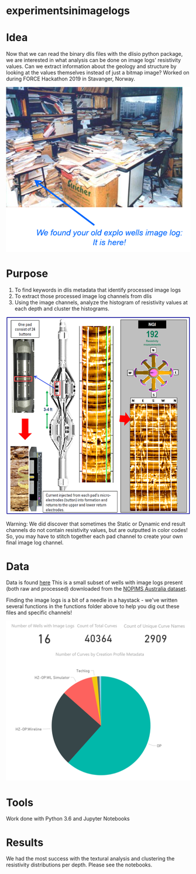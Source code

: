 # experimentsinimagelogs

# Idea

Now that we can read the binary dlis files with the dlisio python package, we are interested in what analysis can be done on image logs' resistivity values.  Can we extract information about the geology and structure by looking at the values themselves instead of just a bitmap image?  Worked on during FORCE Hackathon 2019 in Stavanger, Norway.

![](https://github.com/aruss175/experimentsinimagelogs/blob/master/images/where%20to%20find%20the%20image%20log.png)

# Purpose

1.  To find keywords in dlis metadata that identify processed image logs
2.  To extract those processed image log channels from dlis
3.  Using the image channels, analyze the histogram of resistivity values at each depth and cluster the histograms.

![](https://github.com/aruss175/experimentsinimagelogs/blob/master/images/image%20log.PNG)

Warning:  We did discover that sometimes the Static or Dynamic end result channels do not contain resistivity values, but are outputted in color codes!  So, you may have to stitch together each pad channel to create your own final image log channel.

# Data

Data is found [here](https://drive.google.com/open?id=1v_noeFgTZekBzvi6Z3kRneFoBp6D62ru)  This is a small subset of wells with image logs present (both raw and processed) downloaded from the [NOPIMS Australia dataset](https://nopims.dmp.wa.gov.au/Nopims/Search/Wells).

Finding the image logs is a bit of a needle in a haystack - we've written several functions in the functions folder above to help you dig out these files and specific channels!

![](https://github.com/aruss175/experimentsinimagelogs/blob/master/images/Statistics_Data.PNG)

# Tools
Work done with Python 3.6 and Jupyter Notebooks

# Results

We had the most success with the textural analysis and clustering the resistivity distributions per depth.  Please see the notebooks.
